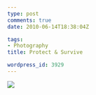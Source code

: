 ```yaml
---
type: post
comments: true
date: 2010-06-14T18:38:04Z

tags:
- Photography
title: Protect & Survive

wordpress_id: 3929
---
```


[![](http://farm2.static.flickr.com/1293/4700135539_785b98f129.jpg)](http://www.flickr.com/photos/mattj/4700135539/)
